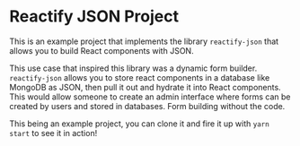 # Reactify JSON Project

This is an example project that implements the library `reactify-json` that allows you to build React components with JSON.

This use case that inspired this library was a dynamic form builder.  `reactify-json` allows you to store react components in a database like MongoDB as JSON, then pull it out and hydrate it into React components. This would allow someone to create an admin interface where forms can be created by users and stored in databases.  Form building without the code.

This being an example project, you can clone it and fire it up with `yarn start` to see it in action!
